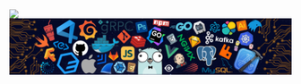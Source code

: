 <div>
    <a href="#">
        <img align="center" src="https://github-readme-stats.vercel.app/api/top-langs/?username=zhushimmer&layout=compact&theme=tokyonight" />
    </a>
    <a href="#">
        <img align="center" src="./logo.png" />
    </a>
</div>
